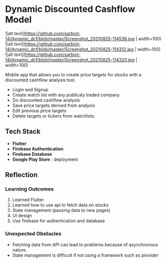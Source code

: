# Dynamic Discounted Cashflow Model

![alt text](https://github.com/sarbjot-14/dynamic_dcf/blob/master/Screenshot_20210825-114536.jpg | width=100)
![alt text](https://github.com/sarbjot-14/dynamic_dcf/blob/master/Screenshot_20210825-114312.jpg | width=100)
![alt text](https://github.com/sarbjot-14/dynamic_dcf/blob/master/Screenshot_20210825-114320.jpg | width=100)

Mobile app that allows you to create price targets for stocks with a discounted cashflow analysis tool. 
* Login and Signup
* Create watch list with any publicaly traded company
* Do discounted cashflow analysis
* Save price targets derived from analysis
* Edit previous price targets
* Delete targets or tickers from watchlists. 

## Tech Stack
* **Flutter** 
* **Firebase Authentication** 
* **Firebase Database** 
* **Google Play Store**  : deployment

## Reflection

### Learning Outcomes
1. Learned Flutter
2. Learned how to use api to fetch data on stocks
3. State management (passing data to new pages)
4. UI design
5. Use firebase for authentication and database

### Unexpected Obstacles
* Fetching data from API can lead to problems because of asynchronous nature. 
* State management is difficult if not using a framework such as provider


